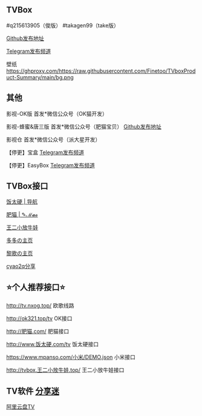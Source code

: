 ## TVBox

#q215613905（俊版）  #takagen99（take版） 

[Github发布地址](https://github.com/o0HalfLife0o/TVBoxOSC/releases)

[Telegram发布频道](https://t.me/TVBoxOSC)

壁纸  https://ghproxy.com/https://raw.githubusercontent.com/Finetoo/TVboxProduct-Summary/main/bg.png

## 其他

影视-OK版
首发*微信公众号（OK猫开发）

影视-蜂蜜&唐三版
首发*微信公众号（肥猫宝贝）
[Github发布地址](https://github.com/FongMi/TV)

影视仓
首发*微信公众号（派大星开发）

【停更】宝盒 [Telegram发布频道](https://t.me/bh_tvbox)

【停更】EasyBox [Telegram发布频道](https://t.me/EasyBoxUpdate)

## TVBox接口

[饭太硬 | 导航](http://www.饭太硬.com/)

[肥猫 | ✎ℳ𝓪𝓸](http://肥猫.com/)

[王二小放牛娃](http://tvbox.王二小放牛娃.top/)

[多多の主页](https://yydsys.top/)

[黎歌の主页](https://lige.chat/)

[cyao2q分享](https://github.com/cyao2q/files)

## ⭐个人推荐接口⭐

http://tv.nxog.top/  欧歌线路

http://ok321.top/tv  OK接口

http://肥猫.com/  肥猫接口

http://www.饭太硬.com/tv  饭太硬接口

https://www.mpanso.com/小米/DEMO.json  小米接口

http://tvbox.王二小放牛娃.top/  王二小放牛娃接口

## TV软件 [分享迷](https://www.fenxm.com)

[阿里云盘TV](https://aliyunpantv.gitlab.io/)
